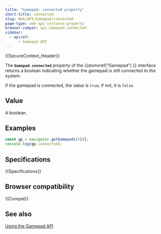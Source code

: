 ```yaml
---
title: "Gamepad: connected property"
short-title: connected
slug: Web/API/Gamepad/connected
page-type: web-api-instance-property
browser-compat: api.Gamepad.connected
sidebar:
  - apiref:
      - Gamepad API
---
```


{{SecureContext_Header}}

The **`Gamepad.connected`** property of the
{{domxref("Gamepad") }} interface returns a boolean indicating whether the gamepad is
still connected to the system.

If the gamepad is connected, the value is `true`; if not, it is
`false`.

## Value

A boolean.

## Examples

```js
const gp = navigator.getGamepads()[0];
console.log(gp.connected);
```

## Specifications

{{Specifications}}

## Browser compatibility

{{Compat}}

## See also

[Using the Gamepad API](/en-US/docs/Web/API/Gamepad_API/Using_the_Gamepad_API)
